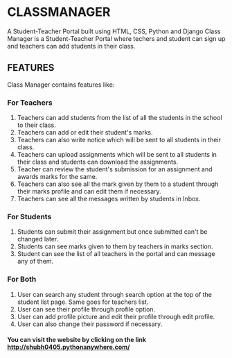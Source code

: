 # CLASSMANAGER

A Student-Teacher Portal built using HTML, CSS, Python and Django
Class Manager is a Student-Teacher Portal where techers and student can sign up and teachers can add students in their class.

## FEATURES
Class Manager contains features like:

### For Teachers

1. Teachers can add students from the list of all the students in the school to their class. 
2. Teachers can add or edit their student's marks.
3. Teachers can also write notice which will be sent to all students in their class.
4. Teachers can upload assignments which will be sent to all students in their class and students can download the assignments.
5. Teacher can review the student's submission for an assignment and awards marks for the same.
6. Teachers can also see all the mark given by them to a student through their marks profile and can edit them if necessary.
7. Teachers can see all the messages written by students in Inbox.

### For Students

1. Students can submit their assignment but once submitted can't be changed later.
2. Students can see marks given to them by teachers in marks section.
3. Student can see the list of all teachers in the portal and can message any of them.

### For Both

1. User can search any student through search option at the top of the student list page. Same goes for teachers list.
2. User can see their profile through profile option.
3. User can add profile picture and edit their profile through edit profile.
4. User can also change their password if necessary.

#### You can visit the website by clicking on the link http://shubh0405.pythonanywhere.com/
